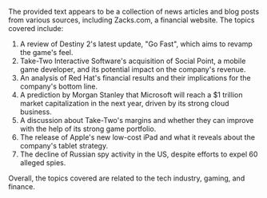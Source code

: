 The provided text appears to be a collection of news articles and blog posts from various sources, including Zacks.com, a financial website. The topics covered include:

1. A review of Destiny 2's latest update, "Go Fast", which aims to revamp the game's feel.
2. Take-Two Interactive Software's acquisition of Social Point, a mobile game developer, and its potential impact on the company's revenue.
3. An analysis of Red Hat's financial results and their implications for the company's bottom line.
4. A prediction by Morgan Stanley that Microsoft will reach a $1 trillion market capitalization in the next year, driven by its strong cloud business.
5. A discussion about Take-Two's margins and whether they can improve with the help of its strong game portfolio.
6. The release of Apple's new low-cost iPad and what it reveals about the company's tablet strategy.
7. The decline of Russian spy activity in the US, despite efforts to expel 60 alleged spies.

Overall, the topics covered are related to the tech industry, gaming, and finance.